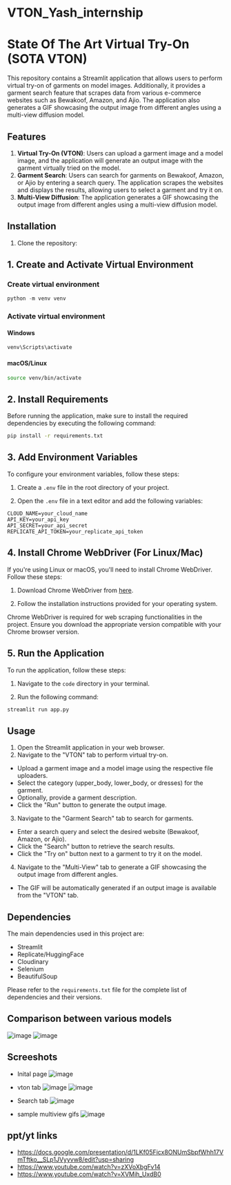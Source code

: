 # VTON_Yash_internship

# State Of The Art Virtual Try-On (SOTA VTON)

This repository contains a Streamlit application that allows users to perform virtual try-on of garments on model images. Additionally, it provides a garment search feature that scrapes data from various e-commerce websites such as Bewakoof, Amazon, and Ajio. The application also generates a GIF showcasing the output image from different angles using a multi-view diffusion model.

## Features

1. **Virtual Try-On (VTON)**: Users can upload a garment image and a model image, and the application will generate an output image with the garment virtually tried on the model.
2. **Garment Search**: Users can search for garments on Bewakoof, Amazon, or Ajio by entering a search query. The application scrapes the websites and displays the results, allowing users to select a garment and try it on.
3. **Multi-View Diffusion**: The application generates a GIF showcasing the output image from different angles using a multi-view diffusion model.

## Installation

1. Clone the repository:

## 1. Create and Activate Virtual Environment
### Create virtual environment
```python
python -m venv venv
```

### Activate virtual environment
#### Windows
```cmd
venv\Scripts\activate
```

#### macOS/Linux
```bash
source venv/bin/activate
```

## 2. Install Requirements

Before running the application, make sure to install the required dependencies by executing the following command:

```bash
pip install -r requirements.txt
```


## 3. Add Environment Variables

To configure your environment variables, follow these steps:

1. Create a `.env` file in the root directory of your project.

2. Open the `.env` file in a text editor and add the following variables:

```plaintext
CLOUD_NAME=your_cloud_name
API_KEY=your_api_key
API_SECRET=your_api_secret
REPLICATE_API_TOKEN=your_replicate_api_token
```

## 4. Install Chrome WebDriver (For Linux/Mac)

If you're using Linux or macOS, you'll need to install Chrome WebDriver. Follow these steps:

1. Download Chrome WebDriver from [here](https://sites.google.com/a/chromium.org/chromedriver/downloads).

2. Follow the installation instructions provided for your operating system.

Chrome WebDriver is required for web scraping functionalities in the project. Ensure you download the appropriate version compatible with your Chrome browser version.

## 5. Run the Application

To run the application, follow these steps:

1. Navigate to the `code` directory in your terminal.

2. Run the following command:

```python
streamlit run app.py
```

## Usage

1. Open the Streamlit application in your web browser.
2. Navigate to the "VTON" tab to perform virtual try-on.
- Upload a garment image and a model image using the respective file uploaders.
- Select the category (upper_body, lower_body, or dresses) for the garment.
- Optionally, provide a garment description.
- Click the "Run" button to generate the output image.
3. Navigate to the "Garment Search" tab to search for garments.
- Enter a search query and select the desired website (Bewakoof, Amazon, or Ajio).
- Click the "Search" button to retrieve the search results.
- Click the "Try on" button next to a garment to try it on the model.
4. Navigate to the "Multi-View" tab to generate a GIF showcasing the output image from different angles.
- The GIF will be automatically generated if an output image is available from the "VTON" tab.

## Dependencies

The main dependencies used in this project are:

- Streamlit
- Replicate/HuggingFace
- Cloudinary
- Selenium
- BeautifulSoup


Please refer to the `requirements.txt` file for the complete list of dependencies and their versions.

## Comparison between various models
![image](https://github.com/Dhruvin3103/VTON_Yash_internship/assets/114014218/7bd17810-46fd-4062-9e28-170f7e8a2386)
![image](https://github.com/Dhruvin3103/VTON_Yash_internship/assets/114014218/18eb1f85-a91c-4b88-b179-14546dfd21bb)

## Screeshots
- Inital page
![image](https://github.com/Dhruvin3103/VTON_Yash_internship/assets/114014218/0bde0076-2811-48dc-89eb-7b1a6a01d9bf)
- vton tab
  ![image](https://github.com/Dhruvin3103/VTON_Yash_internship/assets/114014218/43a3617e-6cb7-4c31-a7f2-17fb66744115)
  ![image](https://github.com/Dhruvin3103/VTON_Yash_internship/assets/114014218/c9902efb-54ec-46cc-947e-2bd24e8ae7d8)
- Search tab
  ![image](https://github.com/Dhruvin3103/VTON_Yash_internship/assets/114014218/3edc8b33-f4e6-4fb4-8c98-e3af8c2aa0aa)

- sample multiview gifs
  ![image](https://github.com/Dhruvin3103/VTON_Yash_internship/blob/main/assests/Virtual%20Try%20on%20(2).svg)

## ppt/yt links 
- https://docs.google.com/presentation/d/1LKf05Ficx8ONUmSbpfWhh17VmTftko__SLp1JVyyvw8/edit?usp=sharing
- https://www.youtube.com/watch?v=zXVoXbgFv14
- https://www.youtube.com/watch?v=XVMih_UxdB0
